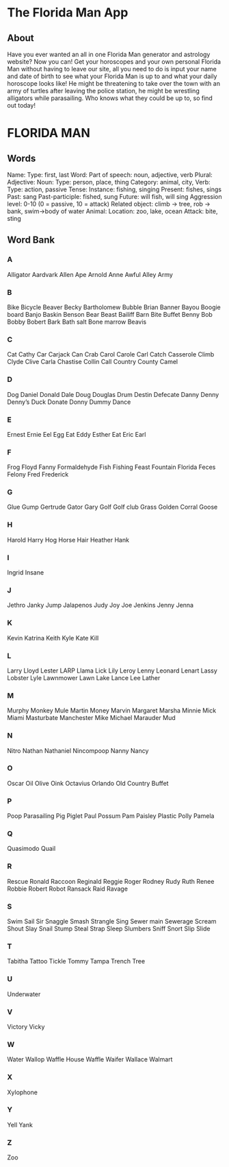 # The Florida Man App

## About
Have you ever wanted an all in one Florida Man generator and astrology website? Now you can! Get your horoscopes and your own personal Florida Man without having to leave our site, all you need to do is input your name and date of birth to see what your Florida Man is up to and what your daily horoscope looks like! He might be threatening to take over the town with an army of turtles after leaving the police station, he might be wrestling alligators while parasailing. Who knows what they could be up to, so find out today!

# FLORIDA MAN

## Words
Name:
Type: first, last
Word:
Part of speech: noun, adjective, verb
Plural: 
Adjective:
Noun:
Type: person, place, thing
Category: animal, city,
Verb:
Type: action, passive
Tense:
Instance: fishing, singing
Present: fishes, sings
Past: sang
Past-participle: fished, sung
Future: will fish, will sing
Aggression level: 0-10 (0 = passive, 10 = attack)
Related object: climb → tree, rob → bank, swim→body of water
Animal:
Location: zoo, lake, ocean
Attack: bite, sting

## Word Bank

### A
Alligator
Aardvark
Allen
Ape
Arnold
Anne
Awful
Alley
Army
### B
Bike
Bicycle
Beaver
Becky
Bartholomew
Bubble
Brian
Banner
Bayou
Boogie board
Banjo
Baskin
Benson
Bear
Beast
Bailiff
Barn
Bite
Buffet
Benny
Bob
Bobby
Bobert
Bark
Bath salt
Bone marrow
Beavis
### C
Cat
Cathy
Car
Carjack
Can
Crab
Carol
Carole
Carl
Catch
Casserole
Climb
Clyde
Clive
Carla
Chastise
Collin
Call
Country
County
Camel
### D
Dog
Daniel
Donald
Dale
Doug
Douglas
Drum
Destin
Defecate
Danny
Denny
Denny’s
Duck
Donate
Donny
Dummy
Dance
### E
Ernest
Ernie
Eel
Egg
Eat
Eddy
Esther
Eat
Eric
Earl
### F
Frog
Floyd
Fanny
Formaldehyde
Fish
Fishing
Feast
Fountain
Florida
Feces
Felony
Fred
Frederick
### G
Glue
Gump
Gertrude
Gator
Gary
Golf
Golf club
Grass
Golden Corral
Goose
### H
Harold
Harry
Hog
Horse
Hair
Heather
Hank
### I
Ingrid
Insane
### J
Jethro
Janky
Jump
Jalapenos
Judy
Joy
Joe
Jenkins
Jenny
Jenna
### K
Kevin
Katrina
Keith
Kyle
Kate
Kill
### L
Larry
Lloyd
Lester
LARP
Llama
Lick
Lily
Leroy
Lenny
Leonard
Lenart
Lassy
Lobster
Lyle
Lawnmower
Lawn
Lake
Lance
Lee
Lather
### M
Murphy
Monkey
Mule
Martin
Money
Marvin
Margaret
Marsha
Minnie
Mick
Miami
Masturbate
Manchester
Mike
Michael
Marauder
Mud
### N
Nitro
Nathan
Nathaniel
Nincompoop
Nanny
Nancy
### O
Oscar
Oil
Olive
Oink 
Octavius
Orlando
Old Country Buffet
### P
Poop
Parasailing
Pig
Piglet
Paul
Possum
Pam
Paisley
Plastic
Polly
Pamela
### Q
Quasimodo
Quail
### R
Rescue
Ronald
Raccoon
Reginald
Reggie
Roger
Rodney
Rudy
Ruth
Renee
Robbie
Robert
Robot
Ransack
Raid
Ravage
### S
Swim
Sail
Sir
Snaggle
Smash
Strangle
Sing
Sewer main
Sewerage
Scream
Shout
Slay
Snail
Stump
Steal
Strap
Sleep
Slumbers
Sniff
Snort
Slip
Slide
### T
Tabitha
Tattoo
Tickle
Tommy
Tampa
Trench
Tree
### U
Underwater
### V
Victory
Vicky
### W
Water
Wallop
Waffle House
Waffle
Waifer
Wallace
Walmart
### X
Xylophone
### Y
Yell
Yank
### Z
Zoo
